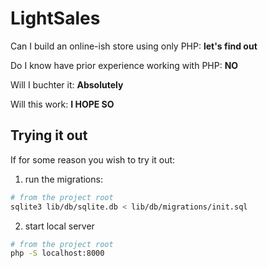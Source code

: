 # LightSales

Can I build an online-ish store using only PHP: **let's find out**

Do I know have prior experience working with PHP: **NO**

Will I buchter it: **Absolutely**

Will this work: **I HOPE SO**


## Trying it out
If for some reason you wish to try it out:

1. run the migrations:
```bash
# from the project root
sqlite3 lib/db/sqlite.db < lib/db/migrations/init.sql
```
2. start local server
```bash
# from the project root
php -S localhost:8000
```

